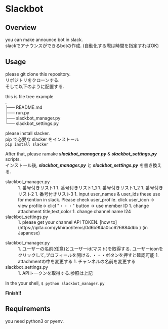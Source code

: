 # Slackbot   
## Overview  
you can make announce bot in slack.  
slackでアナウンスができるbotの作成. (自動化する際は時間を指定すればOK)  

## Usage  
please git clone this repository.  
リポジトリをクローンする.  
そして以下のように配置する.  

this is file tree example  
.  
├── README.md  
├── run.py  
├── slackbot_manager.py  
└── slackbot_settings.py  

please install slacker.  
pip で必要な slacker をインストール  
`pip install slacker`  

After that, please ramake ***slackbot_manager.py*** & ***slackbot_settings.py*** scripts.  
インストール後, ***slackbot_manager.py*** と ***slackbot_settings.py*** を書き換える.  



<dl>
  <dt>slackbot_manager.py</dt>
  <dd>
  1. 番号付きリスト1
    1. 番号付きリスト1_1
    1. 番号付きリスト1_2
1. 番号付きリスト2
1. 番号付きリスト3
  1. input user_names & user_ids
  these use for mention in slack. Please check user_profile.
  click user_icon -> view profile-> clicl "・・・" button -> use member ID
  1. change attachment title,text,color
  1. change channel name  l24
  </dd>
  <dt>slackbot_settings.py</dt>
  <dd>
  1. please get your channel API TOKEN. [how to](https://qiita.com/ykhirao/items/0d6b9f4a0cc626884dbb ) (in Japanese)
  </dd>
</dl>

<dl>
  <dt>slackbot_manager.py</dt>
  <dd>
  1. ユーザーの名前(任意)とユーザーid(マスト)を取得する.
  ユーザーiconをクリックして,プロフィールを開ける. ・・・ボタンを押すと確認可能
  1. attachmentの中を変更する
  1. チャンネルの名前を変更する
  </dd>
  <dt>slackbot_settings.py</dt>
  <dd>
  1. APIトークンを取得する.参照は上記
  </dd>
</dl>

In the your shell,
`$ python slackbot_manager.py`

**Finish!!**

## Requirements  
you need python3 or pyenv.
